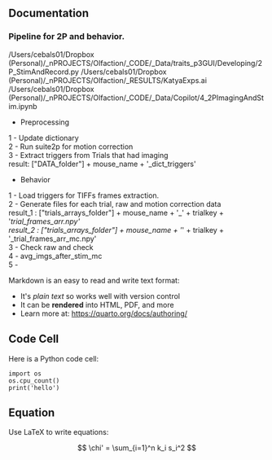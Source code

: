## Documentation

### Pipeline for 2P and behavior.
/Users/cebals01/Dropbox (Personal)/_nPROJECTS/Olfaction/_CODE/_Data/traits_p3GUI/Developing/2P_StimAndRecord.py
/Users/cebals01/Dropbox (Personal)/_nPROJECTS/Olfaction/_RESULTS/KatyaExps.ai
/Users/cebals01/Dropbox (Personal)/_nPROJECTS/Olfaction/_CODE/_Data/Copilot/4_2PImagingAndStim.ipynb

- Preprocessing

1 - Update dictionary      
2 - Run suite2p for motion correction      
3 - Extract triggers from Trials that had imaging        
    result: ["DATA_folder"] + mouse_name + '_dict_triggers'      

- Behavior      

1 - Load triggers for TIFFs frames extraction.        
2 - Generate files for each trial, raw and motion correction data               
    result_1 : ["trials_arrays_folder"] + mouse_name + '_' + trialkey + '_trial_frames_arr.npy'                           
    result_2 : ["trials_arrays_folder"] + mouse_name + '_' + trialkey + '_trial_frames_arr_mc.npy'                     
3 - Check raw and check             
4 - avg_imgs_after_stim_mc              
5 - 








Markdown is an easy to read and write text format:

- It's _plain text_ so works well with version control
- It can be **rendered** into HTML, PDF, and more
- Learn more at: <https://quarto.org/docs/authoring/>

## Code Cell

Here is a Python code cell:

```{python}
import os
os.cpu_count()
print('hello')
```

## Equation

Use LaTeX to write equations:

$$
\chi' = \sum_{i=1}^n k_i s_i^2
$$
